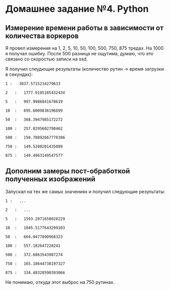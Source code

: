 Домашнее задание №4. Python
===========================
Измерение времени работы в зависимости от количества воркеров
------------------------------------------

Я провел измерения на 1, 2, 5, 10, 50, 100, 500, 750, 875 тредах. 
На 1000 я получал ошибку. 
После 500 разница не ощутима, думаю, что это связано со скоростью записи на ssd.

Я получил слеудющие результаты (количество рутин -> время загрузки в секундах):

`1 :   3037.5715234279633`

`2   :   1777.9185185432434`

`5   :   997.9986841678619`

`10  :   695.6009836196899`

`50  :   368.3947985172272`

`100 :   257.8295602798462`

`500 :   150.70892667770386`

`750 :   149.5280201435089`

`875 :   149.4963149547577`


Дополним замеры пост-обработкой полученных изображений
---------------------------------------------------

Запускал на тех же самых значениях и получил следующие результаты:

`1 :   ...`

`2   :   ...`

`5   :   1593.2071650028229`

`10  :   1045.5177643299103`

`50  :   664.0477890968323`

`100 :   557.182647228241`

`500 :   372.6863543987274`

`750 :   165.18644738197327`

`875 :   334.48328590393066`

Не понимаю, откуда этот выброс на 750 рутинах.

